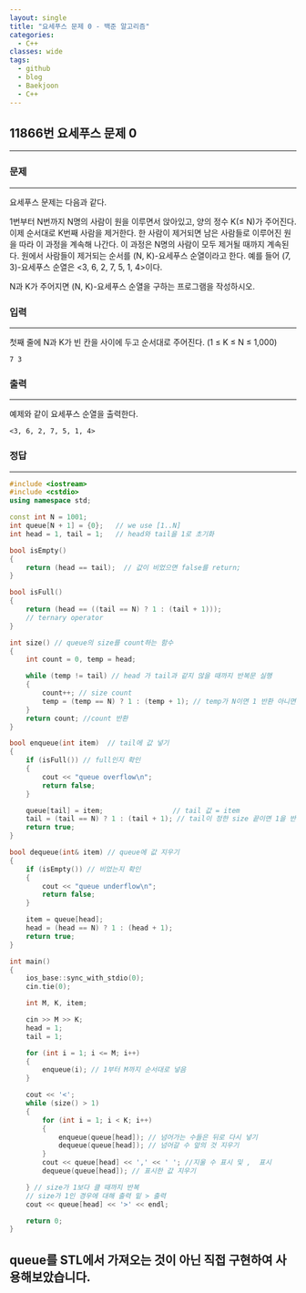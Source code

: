 ```yaml
---
layout: single
title: "요세푸스 문제 0 - 백준 알고리즘"
categories:
  - C++
classes: wide
tags:
  - github
  - blog
  - Baekjoon
  - C++
---
```

## 11866번 **요세푸스 문제 0**
---

### 문제
---
요세푸스 문제는 다음과 같다.

1번부터 N번까지 N명의 사람이 원을 이루면서 앉아있고, 양의 정수 K(≤ N)가 주어진다. 이제 순서대로 K번째 사람을 제거한다. 한 사람이 제거되면 남은 사람들로 이루어진 원을 따라 이 과정을 계속해 나간다. 이 과정은 N명의 사람이 모두 제거될 때까지 계속된다. 원에서 사람들이 제거되는 순서를 (N, K)-요세푸스 순열이라고 한다. 예를 들어 (7, 3)-요세푸스 순열은 <3, 6, 2, 7, 5, 1, 4>이다.

N과 K가 주어지면 (N, K)-요세푸스 순열을 구하는 프로그램을 작성하시오.

### 입력
---
첫째 줄에 N과 K가 빈 칸을 사이에 두고 순서대로 주어진다. (1 ≤ K ≤ N ≤ 1,000)
```
7 3
```

### 출력
---
예제와 같이 요세푸스 순열을 출력한다.
```
<3, 6, 2, 7, 5, 1, 4>
```

### 정답
---
```c++
#include <iostream>
#include <cstdio>
using namespace std;

const int N = 1001;
int queue[N + 1] = {0};   // we use [1..N]
int head = 1, tail = 1;	  // head와 tail을 1로 초기화

bool isEmpty()
{
	return (head == tail);	// 값이 비었으면 false를 return;
}

bool isFull()
{
	return (head == ((tail == N) ? 1 : (tail + 1)));
	// ternary operator
}

int size() // queue의 size를 count하는 함수
{
	int count = 0, temp = head;

	while (temp != tail) // head 가 tail과 같지 않을 때까지 반복문 실행
	{
		count++; // size count
		temp = (temp == N) ? 1 : (temp + 1); // temp가 N이면 1 반환 아니면 temp+1반환. 즉, head가 tail을 가리킬 때까지 반복하면서 count
	}
	return count; //count 반환
}

bool enqueue(int item)	// tail에 값 넣기
{
	if (isFull()) // full인지 확인
	{
		cout << "queue overflow\n";
		return false;
	}

	queue[tail] = item;					// tail 값 = item
	tail = (tail == N) ? 1 : (tail + 1); // tail이 정한 size 끝이면 1을 반환 아니면 그 다음을 반환
	return true;
}

bool dequeue(int& item) // queue에 값 지우기
{
	if (isEmpty()) // 비었는지 확인
	{
		cout << "queue underflow\n";
		return false;
	}

	item = queue[head];
	head = (head == N) ? 1 : (head + 1);
	return true;
}

int main()
{
	ios_base::sync_with_stdio(0);
	cin.tie(0);

	int M, K, item;

	cin >> M >> K;
	head = 1;
	tail = 1;

	for (int i = 1; i <= M; i++)
	{
		enqueue(i); // 1부터 M까지 순서대로 넣음
	}

	cout << '<';
	while (size() > 1)
	{
		for (int i = 1; i < K; i++)
		{
			enqueue(queue[head]); // 넘어가는 수들은 뒤로 다시 넣기
			dequeue(queue[head]); // 넘어갈 수 앞의 것 지우기
		}
		cout << queue[head] << ',' << ' '; //지울 수 표시 및 ,  표시
		dequeue(queue[head]); // 표시한 값 지우기

	} // size가 1보다 클 때까지 반복
	// size가 1인 경우에 대해 출력 밑 > 출력
	cout << queue[head] << '>' << endl;

	return 0;
}

```
queue를 STL에서 가져오는 것이 아닌 직접 구현하여 사용해보았습니다.
---
